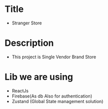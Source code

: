 # Title

- Stranger Store

# Description

- This project is Single Vendor Brand Store

# Lib we are using

- ReactJs
- Firebase(As db Also for authentication)
- Zustand (Global State management solution)
